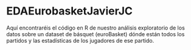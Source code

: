 # EDAEurobasketJavierJC
Aquí encontraréis el código en R de nuestro análisis exploratorio de los datos sobre un dataset de básquet (euroBasket) dónde están todos los partidos y las estadísticas de los jugadores de ese partido.
